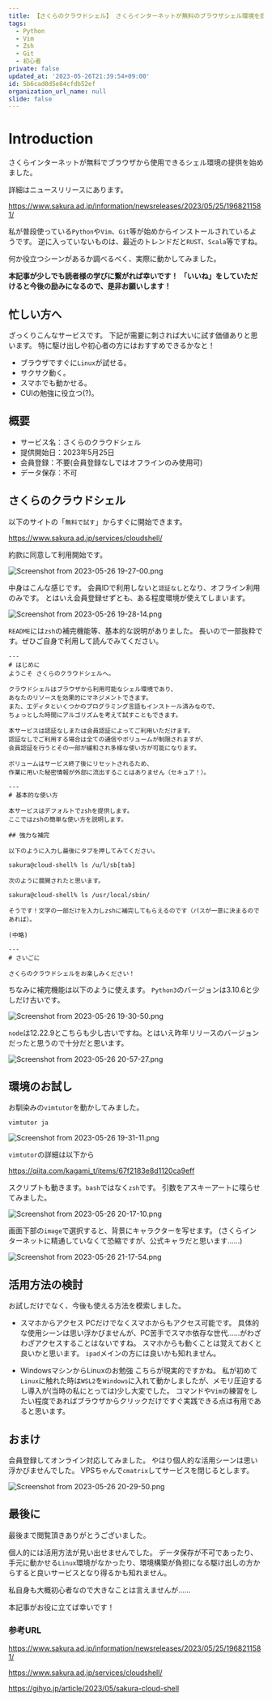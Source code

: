 ```yaml
---
title: 【さくらのクラウドシェル】 さくらインターネットが無料のブラウザシェル環境を提供
tags:
  - Python
  - Vim
  - Zsh
  - Git
  - 初心者
private: false
updated_at: '2023-05-26T21:39:54+09:00'
id: 5b6cad0d5e84cfdb52ef
organization_url_name: null
slide: false
---
```

# Introduction

さくらインターネットが無料でブラウザから使用できるシェル環境の提供を始めました。

詳細はニュースリリースにあります。

https://www.sakura.ad.jp/information/newsreleases/2023/05/25/1968211581/

私が普段使っている`Python`や`Vim`、`Git`等が始めからインストールされているようです。
逆に入っていないものは、最近のトレンドだと`RUST`、`Scala`等ですね。

何か役立つシーンがあるか調べるべく、実際に動かしてみました。

__本記事が少しでも読者様の学びに繋がれば幸いです！__
__「いいね」をしていただけると今後の励みになるので、是非お願いします！__

## 忙しい方へ

ざっくりこんなサービスです。
下記が需要に刺されば大いに試す価値ありと思います。
特に駆け出しや初心者の方にはおすすめできるかなと！

- ブラウザですぐに`Linux`が試せる。
- サクサク動く。
- スマホでも動かせる。
- CUIの勉強に役立つ(?)。

## 概要

- サービス名：さくらのクラウドシェル
- 提供開始日：2023年5月25日
- 会員登録：不要(会員登録なしではオフラインのみ使用可)
- データ保存：不可

## さくらのクラウドシェル

以下のサイトの「`無料で試す`」からすぐに開始できます。

https://www.sakura.ad.jp/services/cloudshell/

約款に同意して利用開始です。

![Screenshot from 2023-05-26 19-27-00.png](https://qiita-image-store.s3.ap-northeast-1.amazonaws.com/0/3292052/358e9474-6c01-54ec-5c62-e650f4ad2952.png)

中身はこんな感じです。
会員IDで利用しないと`認証なし`となり、オフライン利用のみです。
とはいえ会員登録せずとも、ある程度環境が使えてしまいます。

![Screenshot from 2023-05-26 19-28-14.png](https://qiita-image-store.s3.ap-northeast-1.amazonaws.com/0/3292052/be6f4afa-f67c-765b-3635-8a1178a8e0c0.png)

`README`には`zsh`の補完機能等、基本的な説明がありました。
長いので一部抜粋です。ぜひご自身で利用して読んでみてください。

```txt: README-cloud-shell.txt
---
# はじめに
ようこそ さくらのクラウドシェルへ。

クラウドシェルはブラウザから利用可能なシェル環境であり、
あなたのリソースを効果的にマネジメントできます。
また、エディタといくつかのプログラミング言語もインストール済みなので、
ちょっとした時間にアルゴリズムを考えて試すこともできます。

本サービスは認証なしまたは会員認証によってご利用いただけます。
認証なしでご利用する場合は全ての通信やボリュームが制限されますが、
会員認証を行うとその一部が緩和され多様な使い方が可能になります。

ボリュームはサービス終了後にリセットされるため、
作業に用いた秘密情報が外部に流出することはありません（セキュア！）。

---
# 基本的な使い方

本サービスはデフォルトでzshを提供します。
ここではzshの簡単な使い方を説明します。

## 強力な補完

以下のように入力し最後にタブを押してみてください。

sakura@cloud-shell% ls /u/l/sb[tab]

次のように展開されたと思います。

sakura@cloud-shell% ls /usr/local/sbin/

そうです！文字の一部だけを入力しzshに補完してもらえるのです（パスが一意に決まるのであれば）。

(中略)

---
# さいごに

さくらのクラウドシェルをお楽しみください！
```

ちなみに補完機能は以下のように使えます。
`Python3`のバージョンは3.10.6と少しだけ古いです。

![Screenshot from 2023-05-26 19-30-50.png](https://qiita-image-store.s3.ap-northeast-1.amazonaws.com/0/3292052/916a1c0a-f98d-53da-976e-0c731ff292f6.png)

`node`は12.22.9とこちらも少し古いですね。とはいえ昨年リリースのバージョンだったと思うので十分だと思います。

![Screenshot from 2023-05-26 20-57-27.png](https://qiita-image-store.s3.ap-northeast-1.amazonaws.com/0/3292052/d9cec907-ca44-a6ea-0453-f4257c858d5a.png)

## 環境のお試し

お馴染みの`vimtutor`を動かしてみました。

```bash: 
vimtutor ja
```

![Screenshot from 2023-05-26 19-31-11.png](https://qiita-image-store.s3.ap-northeast-1.amazonaws.com/0/3292052/aea417db-c47d-555e-56a9-9172ddce50c3.png)

`vimtutor`の詳細は以下から

https://qiita.com/kagami_t/items/67f2183e8d1120ca9eff

スクリプトも動きます。`bash`ではなく`zsh`です。
引数をアスキーアートに喋らせてみました。

![Screenshot from 2023-05-26 20-17-10.png](https://qiita-image-store.s3.ap-northeast-1.amazonaws.com/0/3292052/7c0a23f7-8b8d-27e6-5b60-fcf4941bd73f.png)

画面下部の`image`で選択すると、背景にキャラクターを写せます。
(さくらインターネットに精通していなくて恐縮ですが、公式キャラだと思います……)

![Screenshot from 2023-05-26 21-17-54.png](https://qiita-image-store.s3.ap-northeast-1.amazonaws.com/0/3292052/09b862b8-49f7-bd16-4c2a-0120e222f719.png)

## 活用方法の検討

お試しだけでなく、今後も使える方法を模索しました。

- スマホからアクセス
PCだけでなくスマホからもアクセス可能です。
具体的な使用シーンは思い浮かびませんが、PC苦手でスマホ依存な世代......がわざわざアクセスすることはないですね。
スマホからも動くことは覚えておくと良いかと思います。
`ipad`メインの方には良いかも知れません。

- WindowsマシンからLinuxのお勉強
こちらが現実的ですかね。
私が初めて`Linux`に触れた時は`WSL2`を`Windows`に入れて動かしましたが、メモリ圧迫するし導入が(当時の私にとっては)少し大変でした。
コマンドや`Vim`の練習をしたい程度であればブラウザからクリックだけですぐ実践できる点は有用であると思います。


## おまけ

会員登録してオンライン対応してみました。
やはり個人的な活用シーンは思い浮かびませんでした。
VPSちゃんで`cmatrix`してサービスを閉じるとします。

![Screenshot from 2023-05-26 20-29-50.png](https://qiita-image-store.s3.ap-northeast-1.amazonaws.com/0/3292052/b96b70bf-d70e-270c-3257-87294314190b.png)


## 最後に


最後まで閲覧頂きありがとうございました。

個人的には活用方法が見い出せませんでした。
データ保存が不可であったり、
手元に動かせる`Linux`環境がなかったり、環境構築が負担になる駆け出しの方からすると良いサービスとなり得るかも知れません。


私自身も大概初心者なので大きなことは言えませんが……


本記事がお役に立てば幸いです！


### 参考URL

https://www.sakura.ad.jp/information/newsreleases/2023/05/25/1968211581/

https://www.sakura.ad.jp/services/cloudshell/

https://gihyo.jp/article/2023/05/sakura-cloud-shell
